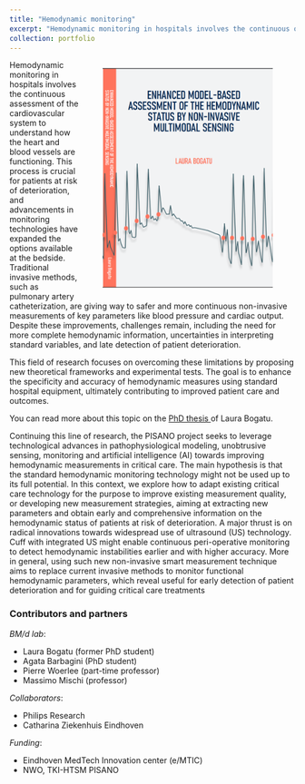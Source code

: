 ```yaml
---
title: "Hemodynamic monitoring"
excerpt: "Hemodynamic monitoring in hospitals involves the continuous observation and assessment of blood circulation and cardiovascular function in patients. This process is crucial for understanding and managing conditions that affect the heart and blood vessels. In this line of research, we develop novel theoretical and experimental methods for assessing hemodynamics function, using standard clinical equipment. <br/><img src='/images/hemo_monitoring.png' width='400px'>"
collection: portfolio
---
```


<figure style="width:300px; float:right">
  <img src='/images/thesis_laura.PNG' alt="thesis cover Laura" >
</figure>
Hemodynamic monitoring in hospitals involves the continuous assessment of the cardiovascular system to understand how the heart and blood vessels are functioning. This process is crucial for patients at risk of deterioration, and advancements in monitoring technologies have expanded the options available at the bedside. Traditional invasive methods, such as pulmonary artery catheterization, are giving way to safer and more continuous non-invasive measurements of key parameters like blood pressure and cardiac output. Despite these improvements, challenges remain, including the need for more complete hemodynamic information, uncertainties in interpreting standard variables, and late detection of patient deterioration. 

This field of research focuses on overcoming these limitations by proposing new theoretical frameworks and experimental tests. The goal is to enhance the specificity and accuracy of hemodynamic measures using standard hospital equipment, ultimately contributing to improved patient care and outcomes.

You can read more about this topic on the <a href="https://pure.tue.nl/ws/portalfiles/portal/203595959/20220609_Bogatu_hf.pdf" target="_blank">PhD thesis </a> of Laura Bogatu.

Continuing this line of research, the PISANO project seeks to leverage technological advances in pathophysiological modeling, unobtrusive sensing, monitoring and artificial intelligence (AI) towards improving hemodynamic measurements in critical care. The main hypothesis is that the standard hemodynamic monitoring technology might not be used up to its full potential. In this context, we explore how to adapt existing critical care technology for the purpose to improve existing measurement quality, or developing new measurement strategies, aiming at extracting new parameters and obtain early and comprehensive information on the hemodynamic status of patients at risk of deterioration.  A major thrust is on radical innovations towards widespread use of ultrasound (US) technology. Cuff with integrated US might enable continuous peri-operative monitoring to detect hemodynamic instabilities earlier and with higher accuracy. More in general, using such new non-invasive smart measurement technique aims to replace current invasive methods to monitor functional hemodynamic parameters, which reveal useful for early detection of patient deterioration and for guiding critical care treatments

### Contributors and partners
*BM/d lab*:
* Laura Bogatu (former PhD student)
* Agata Barbagini (PhD student)
* Pierre Woerlee (part-time professor)
* Massimo Mischi (professor)

*Collaborators*:
* Philips Research
* Catharina Ziekenhuis Eindhoven

*Funding*:
* Eindhoven MedTech Innovation center (e/MTIC)
* NWO, TKI-HTSM PISANO 



